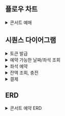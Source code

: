 ## 플로우 차트
<details>
<summary> 콘서트 예매</summary>
<div>

![플로우차트](https://github.com/user-attachments/assets/f5df820a-0180-4e10-b701-889f2f259b3e)

</div>
</details>

## 시퀀스 다이어그램
<details>
<summary>토큰 발급</summary>
<div>

![대기열 토큰 발급](https://github.com/user-attachments/assets/e3fb868c-01b8-4d60-9667-d9d3bd4aaa39)
![토큰 활성화 여부 조회](https://github.com/user-attachments/assets/bbe34315-ef4b-46fc-9bab-b02060d9d814)
![대기열 토큰 만료,활성화](https://github.com/user-attachments/assets/622cba40-0bac-4771-a046-24cc448dbeec)


</div>
</details>

<details>
<summary>예약 가능한 날짜/좌석 조회</summary>
<div>
  
![예약 가능 날짜 조회](https://github.com/user-attachments/assets/7dbc7e85-550c-4ebe-a6f1-f9662266740f)
![예약 가능 좌석 조회](https://github.com/user-attachments/assets/e35bc144-51ce-481a-bf86-9a0ab216b06b)

</div>
</details>

<details>
<summary>좌석 예약</summary>
<div>
  
![좌석 예약](https://github.com/user-attachments/assets/2d632524-bfb1-4080-9268-94f1d447bb4f)
![임시 선점 좌석 만료 처리](https://github.com/user-attachments/assets/eef077a3-725d-49d7-8baf-140ae3bd98bc)


</div>
</details>

<details>
<summary>잔액 조회, 충전</summary>
<div>
  
![잔액 충전](https://github.com/user-attachments/assets/baaec8ba-43c7-4dd9-a099-6efa30486f31)
![잔액 조회](https://github.com/user-attachments/assets/ed00a67c-7eba-49a7-941c-dd87cd97cc4e)

</div>
</details>

<details>
<summary>결제</summary>
<div>

![결제](https://github.com/user-attachments/assets/a6f10987-08c4-44cf-b16e-0a6fa30258a3)

</div>
</details>

## ERD
<details>
<summary>콘서트 예약 ERD</summary>
<div>
  
![ERD](https://github.com/user-attachments/assets/4c5039ca-7e5b-47e5-99ae-dbee6791c279)

</div>
</details>
